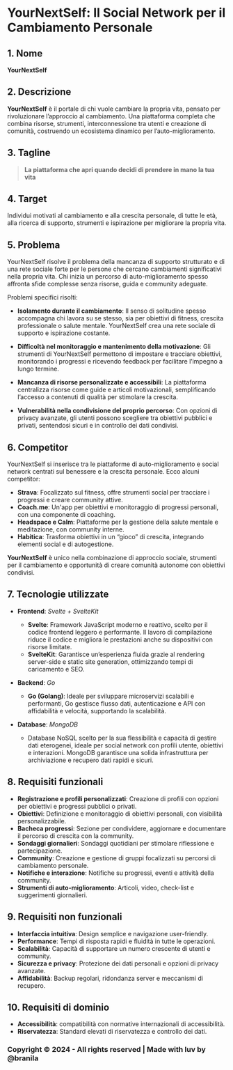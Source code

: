 # YourNextSelf: Il Social Network per il Cambiamento Personale

## 1. Nome
**YourNextSelf**

## 2. Descrizione
**YourNextSelf** è il portale di chi vuole cambiare la propria vita, pensato per rivoluzionare l’approccio al cambiamento. Una piattaforma completa che combina risorse, strumenti, interconnessione tra utenti e creazione di comunità, costruendo un ecosistema dinamico per l’auto-miglioramento.

## 3. Tagline
> **La piattaforma che apri quando decidi di prendere in mano la tua vita**

## 4. Target
Individui motivati al cambiamento e alla crescita personale, di tutte le età, alla ricerca di supporto, strumenti e ispirazione per migliorare la propria vita.

## 5. Problema
YourNextSelf risolve il problema della mancanza di supporto strutturato e di una rete sociale forte per le persone che cercano cambiamenti significativi nella propria vita. Chi inizia un percorso di auto-miglioramento spesso affronta sfide complesse senza risorse, guida e community adeguate.

Problemi specifici risolti:

- **Isolamento durante il cambiamento**: Il senso di solitudine spesso accompagna chi lavora su se stesso, sia per obiettivi di fitness, crescita professionale o salute mentale. YourNextSelf crea una rete sociale di supporto e ispirazione costante.
  
- **Difficoltà nel monitoraggio e mantenimento della motivazione**: Gli strumenti di YourNextSelf permettono di impostare e tracciare obiettivi, monitorando i progressi e ricevendo feedback per facilitare l’impegno a lungo termine.
  
- **Mancanza di risorse personalizzate e accessibili**: La piattaforma centralizza risorse come guide e articoli motivazionali, semplificando l’accesso a contenuti di qualità per stimolare la crescita.
  
- **Vulnerabilità nella condivisione del proprio percorso**: Con opzioni di privacy avanzate, gli utenti possono scegliere tra obiettivi pubblici e privati, sentendosi sicuri e in controllo dei dati condivisi.

## 6. Competitor
YourNextSelf si inserisce tra le piattaforme di auto-miglioramento e social network centrati sul benessere e la crescita personale. Ecco alcuni competitor:

- **Strava**: Focalizzato sul fitness, offre strumenti social per tracciare i progressi e creare community attive.
- **Coach.me**: Un'app per obiettivi e monitoraggio di progressi personali, con una componente di coaching.
- **Headspace e Calm**: Piattaforme per la gestione della salute mentale e meditazione, con community interne.
- **Habitica**: Trasforma obiettivi in un “gioco” di crescita, integrando elementi social e di autogestione.

**YourNextSelf** è unico nella combinazione di approccio sociale, strumenti per il cambiamento e opportunità di creare comunità autonome con obiettivi condivisi.

## 7. Tecnologie utilizzate

- **Frontend**: *Svelte + SvelteKit*
  - **Svelte**: Framework JavaScript moderno e reattivo, scelto per il codice frontend leggero e performante. Il lavoro di compilazione riduce il codice e migliora le prestazioni anche su dispositivi con risorse limitate.
  - **SvelteKit**: Garantisce un’esperienza fluida grazie al rendering server-side e static site generation, ottimizzando tempi di caricamento e SEO.

- **Backend**: *Go*
  - **Go (Golang)**: Ideale per sviluppare microservizi scalabili e performanti, Go gestisce flusso dati, autenticazione e API con affidabilità e velocità, supportando la scalabilità.

- **Database**: *MongoDB*
  - Database NoSQL scelto per la sua flessibilità e capacità di gestire dati eterogenei, ideale per social network con profili utente, obiettivi e interazioni. MongoDB garantisce una solida infrastruttura per archiviazione e recupero dati rapidi e sicuri.

## 8. Requisiti funzionali

- **Registrazione e profili personalizzati**: Creazione di profili con opzioni per obiettivi e progressi pubblici o privati.
- **Obiettivi**: Definizione e monitoraggio di obiettivi personali, con visibilità personalizzabile.
- **Bacheca progressi**: Sezione per condividere, aggiornare e documentare il percorso di crescita con la community.
- **Sondaggi giornalieri**: Sondaggi quotidiani per stimolare riflessione e partecipazione.
- **Community**: Creazione e gestione di gruppi focalizzati su percorsi di cambiamento personale.
- **Notifiche e interazione**: Notifiche su progressi, eventi e attività della community.
- **Strumenti di auto-miglioramento**: Articoli, video, check-list e suggerimenti giornalieri.

## 9. Requisiti non funzionali

- **Interfaccia intuitiva**: Design semplice e navigazione user-friendly.
- **Performance**: Tempi di risposta rapidi e fluidità in tutte le operazioni.
- **Scalabilità**: Capacità di supportare un numero crescente di utenti e community.
- **Sicurezza e privacy**: Protezione dei dati personali e opzioni di privacy avanzate.
- **Affidabilità**: Backup regolari, ridondanza server e meccanismi di recupero.

## 10. Requisiti di dominio

- **Accessibilità**: compatibilità con normative internazionali di accessibilità.
- **Riservatezza**: Standard elevati di riservatezza e controllo dei dati.

### Copyright © 2024 - All rights reserved | Made with luv by @branila
